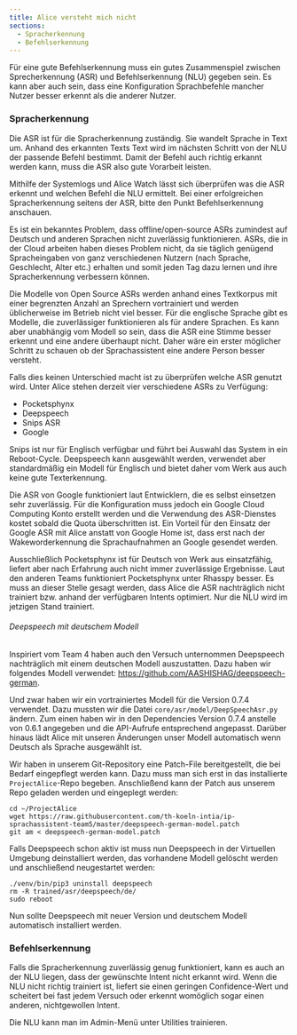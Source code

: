 ```yaml
---
title: Alice versteht mich nicht
sections:
  - Spracherkennung
  - Befehlserkennung
---
```


Für eine gute Befehlserkennung muss ein gutes Zusammenspiel zwischen Sprecherkennung (ASR) und Befehlserkennung (NLU) gegeben sein.
Es kann aber auch sein, dass eine Konfiguration Sprachbefehle mancher Nutzer besser erkennt als die anderer Nutzer.

### Spracherkennung

Die ASR ist für die Spracherkennung zuständig. Sie wandelt Sprache in Text um. Anhand des erkannten Texts Text wird im nächsten Schritt von der NLU der passende Befehl bestimmt.
Damit der Befehl auch richtig erkannt werden kann, muss die ASR also gute Vorarbeit leisten.

Mithilfe der Systemlogs und Alice Watch lässt sich überprüfen was die ASR erkennt und welchen Befehl die NLU ermittelt. Bei einer erfolgreichen Spracherkennung seitens der ASR, bitte den Punkt Befehlserkennung anschauen.

Es ist ein bekanntes Problem, dass offline/open-source ASRs zumindest auf Deutsch und anderen Sprachen nicht zuverlässig funktionieren. ASRs, die in der Cloud arbeiten haben dieses Problem nicht, da sie täglich genügend Spracheingaben von ganz verschiedenen Nutzern (nach Sprache, Geschlecht, Alter etc.) erhalten und somit jeden Tag dazu lernen und ihre Spracherkennung verbessern können.

Die Modelle von Open Source ASRs werden anhand eines Textkorpus mit einer begrenzten Anzahl an Sprechern vortrainiert und werden üblicherweise im Betrieb nicht viel besser. Für die englische Sprache gibt es Modelle, die zuverlässiger funktionieren als für andere Sprachen. Es kann aber unabhängig vom Modell so sein, dass die ASR eine Stimme besser erkennt und eine andere überhaupt nicht. Daher wäre ein erster möglicher Schritt zu schauen ob der Sprachassistent eine andere Person besser versteht.

Falls dies keinen Unterschied macht ist zu überprüfen welche ASR genutzt wird. Unter Alice stehen derzeit vier verschiedene ASRs zu Verfügung:
- Pocketsphynx
- Deepspeech
- Snips ASR
- Google

Snips ist nur für Englisch verfügbar und führt bei Auswahl das System in ein Reboot-Cycle. Deepspeech kann ausgewählt werden, verwendet aber standardmäßig ein Modell für Englisch und bietet daher vom Werk aus auch keine gute Texterkennung.

Die ASR von Google funktioniert laut Entwicklern, die es selbst einsetzen sehr zuverlässig. Für die Konfiguration muss jedoch ein Google Cloud Computing Konto erstellt werden und die Verwendung des ASR-Dienstes kostet sobald die Quota überschritten ist. Ein Vorteil für den Einsatz der Google ASR mit Alice anstatt von Google Home ist, dass erst nach der Wakeworderkennung die Sprachaufnahmen an Google gesendet werden.

Ausschließlich Pocketsphynx ist für Deutsch von Werk aus einsatzfähig, liefert aber nach Erfahrung auch nicht immer zuverlässige Ergebnisse. Laut den anderen Teams funktioniert Pocketsphynx unter Rhasspy besser. Es muss an dieser Stelle gesagt werden, dass Alice die ASR nachträglich nicht trainiert bzw. anhand der verfügbaren Intents optimiert. Nur die NLU wird im jetzigen Stand trainiert.

###### Deepspeech mit deutschem Modell

Inspiriert vom Team 4 haben auch den Versuch unternommen Deepspeech nachträglich mit einem deutschen Modell auszustatten. Dazu haben wir folgendes Modell verwendet: https://github.com/AASHISHAG/deepspeech-german.

Und zwar haben wir ein vortrainiertes Modell für die Version 0.7.4 verwendet. Dazu mussten wir die Datei `core/asr/model/DeepSpeechAsr.py` ändern.
Zum einen haben wir in den Dependencies Version 0.7.4 anstelle von 0.6.1 angegeben und die API-Aufrufe entsprechend angepasst. Darüber hinaus lädt Alice mit unseren Änderungen unser Modell automatisch wenn Deutsch als Sprache ausgewählt ist.

Wir haben in unserem Git-Repository eine Patch-File bereitgestellt, die bei Bedarf eingepflegt werden kann. Dazu muss man sich erst in das installierte `ProjectAlice`-Repo begeben. Anschließend kann der Patch aus unserem Repo geladen werden und eingeplegt werden:

```
cd ~/ProjectAlice
wget https://raw.githubusercontent.com/th-koeln-intia/ip-sprachassistent-team5/master/deepspeech-german-model.patch
git am < deepspeech-german-model.patch
```

Falls Deepspeech schon aktiv ist muss nun Deepspeech in der Virtuellen Umgebung deinstalliert werden, das vorhandene Modell gelöscht werden und anschließend neugestartet werden:
```
./venv/bin/pip3 uninstall deepspeech
rm -R trained/asr/deepspeech/de/
sudo reboot
```

Nun sollte Deepspeech mit neuer Version und deutschem Modell automatisch installiert werden.

### Befehlserkennung

Falls die Spracherkennung zuverlässig genug funktioniert, kann es auch an der NLU liegen, dass der gewünschte Intent nicht erkannt wird. Wenn die NLU nicht richtig trainiert ist, liefert sie einen geringen Confidence-Wert und scheitert bei fast jedem Versuch oder erkennt womöglich sogar einen anderen, nichtgewollen Intent.

Die NLU kann man im Admin-Menü unter Utilities trainieren.